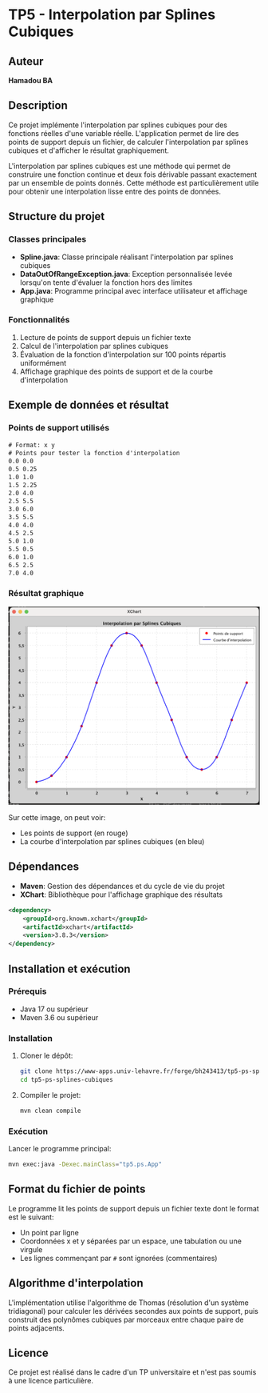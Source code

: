 # TP5 - Interpolation par Splines Cubiques

## Auteur
**Hamadou BA**  

## Description
Ce projet implémente l'interpolation par splines cubiques pour des fonctions réelles d'une variable réelle. L'application permet de lire des points de support depuis un fichier, de calculer l'interpolation par splines cubiques et d'afficher le résultat graphiquement.

L'interpolation par splines cubiques est une méthode qui permet de construire une fonction continue et deux fois dérivable passant exactement par un ensemble de points donnés. Cette méthode est particulièrement utile pour obtenir une interpolation lisse entre des points de données.

## Structure du projet

### Classes principales
- **Spline.java**: Classe principale réalisant l'interpolation par splines cubiques
- **DataOutOfRangeException.java**: Exception personnalisée levée lorsqu'on tente d'évaluer la fonction hors des limites
- **App.java**: Programme principal avec interface utilisateur et affichage graphique

### Fonctionnalités
1. Lecture de points de support depuis un fichier texte
2. Calcul de l'interpolation par splines cubiques
3. Évaluation de la fonction d'interpolation sur 100 points répartis uniformément
4. Affichage graphique des points de support et de la courbe d'interpolation

## Exemple de données et résultat

### Points de support utilisés
```
# Format: x y
# Points pour tester la fonction d'interpolation
0.0 0.0
0.5 0.25
1.0 1.0
1.5 2.25
2.0 4.0
2.5 5.5
3.0 6.0
3.5 5.5
4.0 4.0
4.5 2.5
5.0 1.0
5.5 0.5
6.0 1.0
6.5 2.5
7.0 4.0
```

### Résultat graphique
![Exemple d'interpolation par splines cubiques](Tp5/src/main/resources/img01.png)

Sur cette image, on peut voir:
- Les points de support (en rouge)
- La courbe d'interpolation par splines cubiques (en bleu)

## Dépendances
- **Maven**: Gestion des dépendances et du cycle de vie du projet
- **XChart**: Bibliothèque pour l'affichage graphique des résultats

```xml
<dependency>
    <groupId>org.knowm.xchart</groupId>
    <artifactId>xchart</artifactId>
    <version>3.8.3</version>
</dependency>
```

## Installation et exécution

### Prérequis
- Java 17 ou supérieur
- Maven 3.6 ou supérieur

### Installation
1. Cloner le dépôt:
   ```bash
   git clone https://www-apps.univ-lehavre.fr/forge/bh243413/tp5-ps-splines-cubiques.git
   cd tp5-ps-splines-cubiques
   ```

2. Compiler le projet:
   ```bash
   mvn clean compile
   ```

### Exécution
Lancer le programme principal:
```bash
mvn exec:java -Dexec.mainClass="tp5.ps.App"
```

## Format du fichier de points
Le programme lit les points de support depuis un fichier texte dont le format est le suivant:
- Un point par ligne
- Coordonnées x et y séparées par un espace, une tabulation ou une virgule
- Les lignes commençant par `#` sont ignorées (commentaires)

## Algorithme d'interpolation
L'implémentation utilise l'algorithme de Thomas (résolution d'un système tridiagonal) pour calculer les dérivées secondes aux points de support, puis construit des polynômes cubiques par morceaux entre chaque paire de points adjacents.

## Licence
Ce projet est réalisé dans le cadre d'un TP universitaire et n'est pas soumis à une licence particulière.
